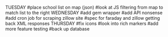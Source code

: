 TUESDAY
#place school list on map (json)
#look at JS filtering from map to match list to the right
WEDNESDAY
#add gem wrapper
#add API nonsense
#add cron job for scraping zillow site
#spec for faraday and zillow getting back XML responses
THURSDAY
#fix icons
#look into rich markers
#add more feature testing
#back up database
